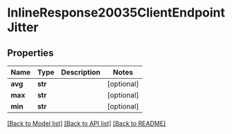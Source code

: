 # InlineResponse20035ClientEndpointJitter

## Properties
Name | Type | Description | Notes
------------ | ------------- | ------------- | -------------
**avg** | **str** |  | [optional] 
**max** | **str** |  | [optional] 
**min** | **str** |  | [optional] 

[[Back to Model list]](../README.md#documentation-for-models) [[Back to API list]](../README.md#documentation-for-api-endpoints) [[Back to README]](../README.md)

